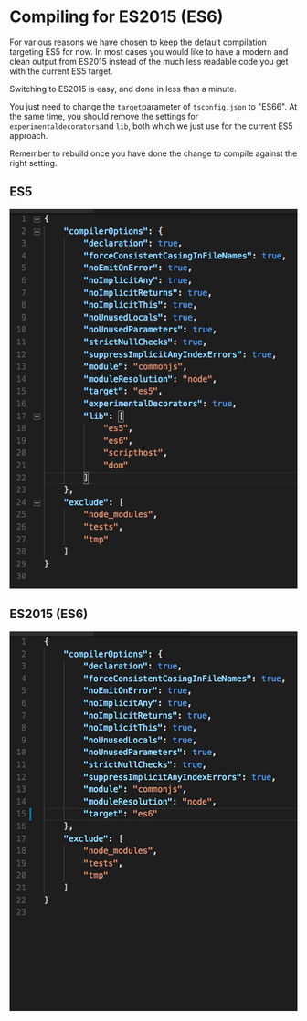 # Compiling for ES2015 \(ES6\)

For various reasons we have chosen to keep the default compilation targeting ES5 for now. In most cases you would like to have a modern and clean output from ES2015 instead of the much less readable code you get with the current ES5 target.

Switching to ES2015 is easy, and done in less than a minute.

You just need to change the `target`parameter of `tsconfig.json` to "ES66". At the same time, you should remove the settings for `experimentaldecorators`and `lib`, both which we just use for the current ES5 approach.

Remember to rebuild once you have done the change to compile against the right setting.

## ES5

![](/assets/es5.png)

## ES2015 \(ES6\)

![](/assets/es6.png)

